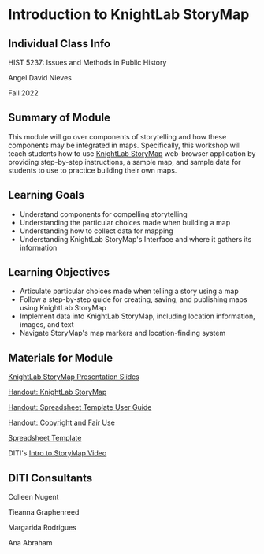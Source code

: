 <h1> Introduction to KnightLab StoryMap </h1>

<h2> Individual Class Info </h2>

HIST 5237: Issues and Methods in Public History

Angel David Nieves

Fall 2022

<h2> Summary of Module </h2>

This module will go over components of storytelling and how these components may be integrated in maps. Specifically, this workshop will teach students how to use [KnightLab StoryMap](http://storymap.knightlab.com/) web-browser application by providing step-by-step instructions, a sample map, and sample data for students to use to practice building their own maps. 

<h2> Learning Goals </h2>

* Understand components for compelling storytelling
* Understanding the particular choices made when building a map
* Understanding how to collect data for mapping
* Understanding KnightLab StoryMap's Interface and where it gathers its information

<h2> Learning Objectives </h2>

* Articulate particular choices made when telling a story using a map
* Follow a step-by-step guide for creating, saving, and publishing maps using KnightLab StoryMap
* Implement data into KnightLab StoryMap, including location information, images, and text
* Navigate StoryMap's map markers and location-finding system

<h2> Materials for Module </h2>

[KnightLab StoryMap Presentation Slides](https://github.com/NULabNortheastern/digitalassignmentshowcase/blob/master/mapping/fa21-nieves-hist5237-storymap/Intro-to-StoryMap-Slides.pdf)  

[Handout: KnightLab StoryMap](https://github.com/NULabNortheastern/digitalassignmentshowcase/blob/master/mapping/fa21-nieves-hist5237-storymap/StoryMap%20Handout.pdf) 

[Handout: Spreadsheet Template User Guide](https://github.com/NULabNortheastern/digitalassignmentshowcase/blob/master/mapping/fa21-nieves-hist5237-storymap/Handout_Storymap-Spreadsheet-Template.pdf) 

[Handout: Copyright and Fair Use](https://github.com/NULabNortheastern/digitalassignmentshowcase/blob/master/mapping/fa21-nieves-hist5237-storymap/Copyright-fair-use-handout.pdf) 

[Spreadsheet Template](https://docs.google.com/spreadsheets/d/1eJrqp30nJp__-l1V4tiRICiL4PLm40Esmg0WvcDAFII/edit#gid=0) 

DITI's [Intro to StoryMap Video](https://youtu.be/X33ud7RYZFg)

<h2> DITI Consultants </h2>

Colleen Nugent

Tieanna Graphenreed 

Margarida Rodrigues

Ana Abraham

